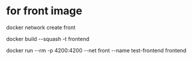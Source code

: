 # for front image
docker network create front

docker build --squash -t frontend 

docker run --rm -p 4200:4200 --net front --name test-frontend frontend

